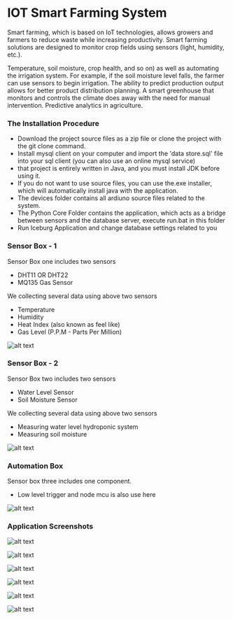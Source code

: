 # IOT Smart Farming System

Smart farming, which is based on IoT technologies, allows growers and farmers to reduce waste while increasing productivity. Smart farming solutions are designed to monitor crop fields using sensors (light, humidity, etc.).

Temperature, soil moisture, crop health, and so on) as well as automating the irrigation system. For example, if the soil moisture level falls, the farmer can use sensors to begin irrigation. The ability to predict production output allows for better product distribution planning. A smart greenhouse that monitors and controls the climate does away with the need for manual intervention. Predictive analytics in agriculture.


### The Installation Procedure

- Download the project source files as a zip file or clone the project with the git clone command.
- Install mysql client on your computer and import the 'data store.sql' file into your sql client (you can also use an online mysql service) 
- that project is entirely written in Java, and you must install JDK before using it.
- If you do not want to use source files, you can use the.exe installer, which will automatically install java with the application. 
- The devices folder contains all ardiuno source files related to the system. 
- The Python Core Folder contains the application, which acts as a bridge between sensors and the database server, execute run.bat in this folder 
- Run Iceburg Application and change database settings related to you
### Sensor Box - 1

Sensor Box one includes two sensors
- DHT11 OR DHT22
- MQ135 Gas Sensor

We collecting several data using above two sensors
- Temperature
- Humidity
- Heat Index (also known as feel like)
- Gas Level (P.P.M - Parts Per Million)

 ![alt text](https://github.com/Deshan555/IOT-Smart_Farming/blob/main/Application%20Screenshots/sensor%20box%201.jpg)


### Sensor Box - 2

Sensor Box two includes two sensors
- Water Level Sensor
- Soil Moisture Sensor

We collecting several data using above two sensors
- Measuring water level hydroponic system
- Measuring soil moisture

 ![alt text](https://github.com/Deshan555/IOT-Smart_Farming/blob/main/Application%20Screenshots/sensor%20box%202.jpg)

### Automation Box

Sensor box three includes one component.
- Low level trigger and node mcu is also use here

 ![alt text](https://github.com/Deshan555/IOT-Smart_Farming/blob/main/Application%20Screenshots/Automation-box.jpg)

### Application Screenshots

![alt text](https://github.com/Deshan555/IOT-Smart_Farming/blob/main/Application%20Screenshots/Screenshot_1.png)

![alt text](https://github.com/Deshan555/IOT-Smart_Farming/blob/main/Application%20Screenshots/Screenshot_2.png)

![alt text](https://github.com/Deshan555/IOT-Smart_Farming/blob/main/Application%20Screenshots/Screenshot_3.png)

![alt text](https://github.com/Deshan555/IOT-Smart_Farming/blob/main/Application%20Screenshots/Screenshot_4.png)

![alt text](https://github.com/Deshan555/IOT-Smart_Farming/blob/main/Application%20Screenshots/Screenshot_5.png)

![alt text](https://github.com/Deshan555/IOT-Smart_Farming/blob/main/Application%20Screenshots/Screenshot_6.png)
